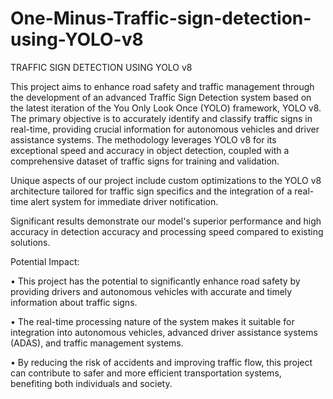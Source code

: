 # One-Minus-Traffic-sign-detection-using-YOLO-v8

TRAFFIC SIGN DETECTION USING YOLO v8 

This project aims to enhance road safety and traffic management through the development of an advanced Traffic Sign Detection system based on the latest iteration of the
You Only Look Once (YOLO) framework, YOLO v8. The primary objective is to accurately identify and classify traffic signs in real-time, providing crucial information for autonomous
vehicles and driver assistance systems. The methodology leverages YOLO v8 for its exceptional speed and accuracy in object detection, coupled with a comprehensive dataset of
traffic signs for training and validation. 

Unique aspects of our project include custom optimizations to the YOLO v8 architecture tailored for traffic sign specifics and the integration of a real-time alert system
for immediate driver notification.

Significant results demonstrate our model's superior performance and high accuracy in detection accuracy and processing speed compared to existing solutions.

Potential Impact:

•	This project has the potential to significantly enhance road safety by providing drivers and autonomous vehicles with accurate and timely information about traffic signs.

•	The real-time processing nature of the system makes it suitable for integration into autonomous vehicles, advanced driver assistance systems (ADAS), and traffic management systems.

•	By reducing the risk of accidents and improving traffic flow, this project can contribute to safer and more efficient transportation systems, benefiting both individuals and society.

